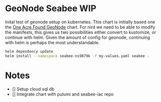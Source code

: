 # GeoNode Seabee WIP

Inital test of geonode setup on kubernetes. This chart is initially based one the [One Acre Found GeoNode](https://github.com/one-acre-fund/oaf-public-charts) chart. For nird we need to be able to modify the manifests, this gives us two possibilities either convert to kustomize, or continue with helm. Given the amount of config for geonode, continuing with helm is perhaps the most understandable.

``` bash
helm dependency update
helm install --namespace seabee-ns9879k -f my-values.yaml seabee .
```

# Notes
- [] Setup cloud sql db
- [] Integrate chart with pulumi and seabee-iac repo